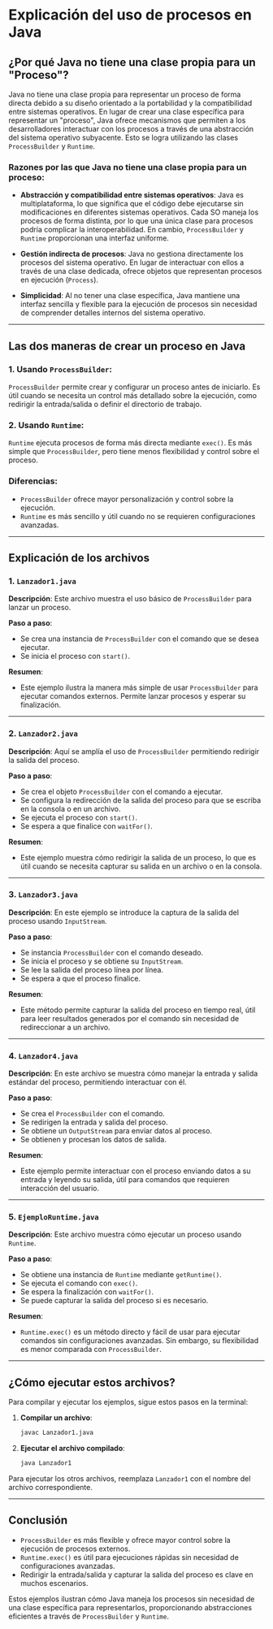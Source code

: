 # Explicación del uso de procesos en Java

## ¿Por qué Java no tiene una clase propia para un "Proceso"?

Java no tiene una clase propia para representar un proceso de forma directa debido a su diseño orientado a la portabilidad y la compatibilidad entre sistemas operativos. En lugar de crear una clase específica para representar un "proceso", Java ofrece mecanismos que permiten a los desarrolladores interactuar con los procesos a través de una abstracción del sistema operativo subyacente. Esto se logra utilizando las clases `ProcessBuilder` y `Runtime`.

### Razones por las que Java no tiene una clase propia para un proceso:

- **Abstracción y compatibilidad entre sistemas operativos**: Java es multiplataforma, lo que significa que el código debe ejecutarse sin modificaciones en diferentes sistemas operativos. Cada SO maneja los procesos de forma distinta, por lo que una única clase para procesos podría complicar la interoperabilidad. En cambio, `ProcessBuilder` y `Runtime` proporcionan una interfaz uniforme.

- **Gestión indirecta de procesos**: Java no gestiona directamente los procesos del sistema operativo. En lugar de interactuar con ellos a través de una clase dedicada, ofrece objetos que representan procesos en ejecución (`Process`).

- **Simplicidad**: Al no tener una clase específica, Java mantiene una interfaz sencilla y flexible para la ejecución de procesos sin necesidad de comprender detalles internos del sistema operativo.

---

## Las dos maneras de crear un proceso en Java

### 1. Usando `ProcessBuilder`:

`ProcessBuilder` permite crear y configurar un proceso antes de iniciarlo. Es útil cuando se necesita un control más detallado sobre la ejecución, como redirigir la entrada/salida o definir el directorio de trabajo.

### 2. Usando `Runtime`:

`Runtime` ejecuta procesos de forma más directa mediante `exec()`. Es más simple que `ProcessBuilder`, pero tiene menos flexibilidad y control sobre el proceso.

### Diferencias:
- `ProcessBuilder` ofrece mayor personalización y control sobre la ejecución.
- `Runtime` es más sencillo y útil cuando no se requieren configuraciones avanzadas.

---

## Explicación de los archivos

### 1. `Lanzador1.java`

**Descripción**: Este archivo muestra el uso básico de `ProcessBuilder` para lanzar un proceso.

**Paso a paso**:
- Se crea una instancia de `ProcessBuilder` con el comando que se desea ejecutar.
- Se inicia el proceso con `start()`.

**Resumen**:
- Este ejemplo ilustra la manera más simple de usar `ProcessBuilder` para ejecutar comandos externos. Permite lanzar procesos y esperar su finalización.

---

### 2. `Lanzador2.java`

**Descripción**: Aquí se amplía el uso de `ProcessBuilder` permitiendo redirigir la salida del proceso.

**Paso a paso**:
- Se crea el objeto `ProcessBuilder` con el comando a ejecutar.
- Se configura la redirección de la salida del proceso para que se escriba en la consola o en un archivo.
- Se ejecuta el proceso con `start()`.
- Se espera a que finalice con `waitFor()`.

**Resumen**:
- Este ejemplo muestra cómo redirigir la salida de un proceso, lo que es útil cuando se necesita capturar su salida en un archivo o en la consola.

---

### 3. `Lanzador3.java`

**Descripción**: En este ejemplo se introduce la captura de la salida del proceso usando `InputStream`.

**Paso a paso**:
- Se instancia `ProcessBuilder` con el comando deseado.
- Se inicia el proceso y se obtiene su `InputStream`.
- Se lee la salida del proceso línea por línea.
- Se espera a que el proceso finalice.

**Resumen**:
- Este método permite capturar la salida del proceso en tiempo real, útil para leer resultados generados por el comando sin necesidad de redireccionar a un archivo.

---

### 4. `Lanzador4.java`

**Descripción**: En este archivo se muestra cómo manejar la entrada y salida estándar del proceso, permitiendo interactuar con él.

**Paso a paso**:
- Se crea el `ProcessBuilder` con el comando.
- Se redirigen la entrada y salida del proceso.
- Se obtiene un `OutputStream` para enviar datos al proceso.
- Se obtienen y procesan los datos de salida.

**Resumen**:
- Este ejemplo permite interactuar con el proceso enviando datos a su entrada y leyendo su salida, útil para comandos que requieren interacción del usuario.

---

### 5. `EjemploRuntime.java`

**Descripción**: Este archivo muestra cómo ejecutar un proceso usando `Runtime`.

**Paso a paso**:
- Se obtiene una instancia de `Runtime` mediante `getRuntime()`.
- Se ejecuta el comando con `exec()`.
- Se espera la finalización con `waitFor()`.
- Se puede capturar la salida del proceso si es necesario.

**Resumen**:
- `Runtime.exec()` es un método directo y fácil de usar para ejecutar comandos sin configuraciones avanzadas. Sin embargo, su flexibilidad es menor comparada con `ProcessBuilder`.

---

## ¿Cómo ejecutar estos archivos?

Para compilar y ejecutar los ejemplos, sigue estos pasos en la terminal:

1. **Compilar un archivo**:
   ```sh
   javac Lanzador1.java
   ```
2. **Ejecutar el archivo compilado**:
   ```sh
   java Lanzador1
   ```

Para ejecutar los otros archivos, reemplaza `Lanzador1` con el nombre del archivo correspondiente.

---

## Conclusión

- `ProcessBuilder` es más flexible y ofrece mayor control sobre la ejecución de procesos externos.
- `Runtime.exec()` es útil para ejecuciones rápidas sin necesidad de configuraciones avanzadas.
- Redirigir la entrada/salida y capturar la salida del proceso es clave en muchos escenarios.

Estos ejemplos ilustran cómo Java maneja los procesos sin necesidad de una clase específica para representarlos, proporcionando abstracciones eficientes a través de `ProcessBuilder` y `Runtime`.

